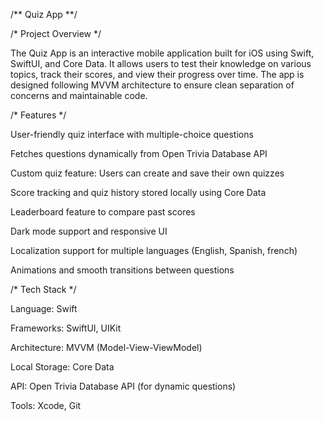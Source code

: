 /** Quiz App **/

/* Project Overview */

The Quiz App is an interactive mobile application built for iOS using Swift, SwiftUI, and Core Data. It allows users to test their knowledge on various topics, track their scores, and view their progress over time. The app is designed following MVVM architecture to ensure clean separation of concerns and maintainable code.

/* Features */

User-friendly quiz interface with multiple-choice questions

Fetches questions dynamically from Open Trivia Database API

Custom quiz feature: Users can create and save their own quizzes

Score tracking and quiz history stored locally using Core Data

Leaderboard feature to compare past scores

Dark mode support and responsive UI

Localization support for multiple languages (English, Spanish, french)

Animations and smooth transitions between questions

/* Tech Stack */

Language: Swift

Frameworks: SwiftUI, UIKit

Architecture: MVVM (Model-View-ViewModel)

Local Storage: Core Data

API: Open Trivia Database API (for dynamic questions)

Tools: Xcode, Git
